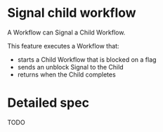 # Signal child workflow

A Workflow can Signal a Child Workflow.

This feature executes a Workflow that:

- starts a Child Workflow that is blocked on a flag
- sends an unblock Signal to the Child
- returns when the Child completes

# Detailed spec

TODO
